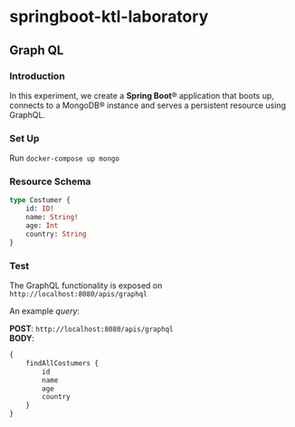 # springboot-ktl-laboratory

## Graph QL

### Introduction

In this experiment, we create a **Spring Boot**® application that boots up, connects to a MongoDB® instance and serves a 
persistent resource using GraphQL.

### Set Up

Run `docker-compose up mongo`

### Resource Schema

```graphql
type Costumer {
	id: ID!
	name: String!
	age: Int
	country: String
}
```

### Test

The GraphQL functionality is exposed on `http://localhost:8080/apis/graphql`

An example *query*:

**POST**: `http://localhost:8080/apis/graphql`  
**BODY**:
```graphql
{
    findAllCostumers {
        id
        name
        age
        country
    }
}
```